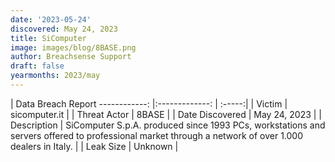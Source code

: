```yaml
---
date: '2023-05-24'
discovered: May 24, 2023
title: SiComputer
image: images/blog/8BASE.png
author: Breachsense Support
draft: false
yearmonths: 2023/may
---
```



| Data Breach Report
------------:     |:-------------:    | :-----:|
| Victim      | sicomputer.it      | 
| Threat Actor      | 8BASE      | 
| Date Discovered      | May 24, 2023      | 
| Description      | SiComputer S.p.A. produced since 1993 PCs, workstations and servers offered to professional market through a network of over 1.000 dealers in Italy.      | 
| Leak Size      | Unknown      | 


